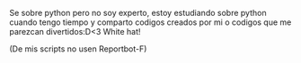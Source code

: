 Se sobre python pero no soy experto, estoy estudiando sobre python cuando tengo tiempo y comparto codigos creados por mi o codigos que me parezcan divertidos:D<3
White hat!

(De mis scripts no usen Reportbot-F)
<!---
qu3tiiii/qu3tiiii is a ✨ special ✨ repository because its `README.md` (this file) appears on your GitHub profile.
You can click the Preview link to take a look at your changes.
--->
